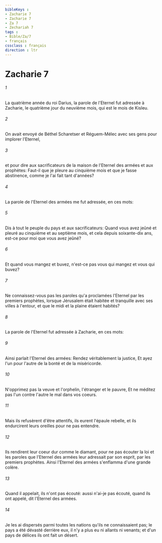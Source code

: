```yaml
---
bibleKeys : 
- Zacharie 7
- Zacharie 7
- Za 7
- Zechariah 7
tags : 
- Bible/Za/7
- français
cssclass : français
direction : ltr
---
```


# Zacharie 7

###### 1
La quatrième année du roi Darius, la parole de l'Eternel fut adressée à Zacharie, le quatrième jour du neuvième mois, qui est le mois de Kisleu.
###### 2
On avait envoyé de Béthel Scharetser et Réguem-Mélec avec ses gens pour implorer l'Eternel,
###### 3
et pour dire aux sacrificateurs de la maison de l'Eternel des armées et aux prophètes: Faut-il que je pleure au cinquième mois et que je fasse abstinence, comme je l'ai fait tant d'années?
###### 4
La parole de l'Eternel des armées me fut adressée, en ces mots:
###### 5
Dis à tout le peuple du pays et aux sacrificateurs: Quand vous avez jeûné et pleuré au cinquième et au septième mois, et cela depuis soixante-dix ans, est-ce pour moi que vous avez jeûné?
###### 6
Et quand vous mangez et buvez, n'est-ce pas vous qui mangez et vous qui buvez?
###### 7
Ne connaissez-vous pas les paroles qu'a proclamées l'Eternel par les premiers prophètes, lorsque Jérusalem était habitée et tranquille avec ses villes à l'entour, et que le midi et la plaine étaient habités?
###### 8
La parole de l'Eternel fut adressée à Zacharie, en ces mots:
###### 9
Ainsi parlait l'Eternel des armées: Rendez véritablement la justice, Et ayez l'un pour l'autre de la bonté et de la miséricorde.
###### 10
N'opprimez pas la veuve et l'orphelin, l'étranger et le pauvre, Et ne méditez pas l'un contre l'autre le mal dans vos coeurs.
###### 11
Mais ils refusèrent d'être attentifs, ils eurent l'épaule rebelle, et ils endurcirent leurs oreilles pour ne pas entendre.
###### 12
Ils rendirent leur coeur dur comme le diamant, pour ne pas écouter la loi et les paroles que l'Eternel des armées leur adressait par son esprit, par les premiers prophètes. Ainsi l'Eternel des armées s'enflamma d'une grande colère.
###### 13
Quand il appelait, ils n'ont pas écouté: aussi n'ai-je pas écouté, quand ils ont appelé, dit l'Eternel des armées.
###### 14
Je les ai dispersés parmi toutes les nations qu'ils ne connaissaient pas; le pays a été dévasté derrière eux, il n'y a plus eu ni allants ni venants; et d'un pays de délices ils ont fait un désert.
